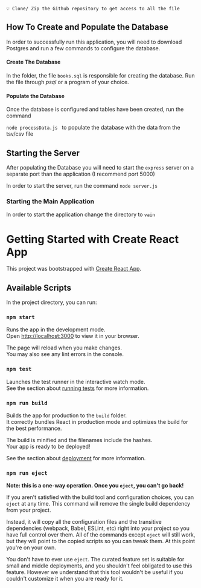 	💡 Clone/ Zip the Github repository to get access to all the file 

## How To Create and Populate the Database

In order to successfully run this application, you will need to download Postgres and run a few commands to configure the database. 

#### Create The Database 

In the folder, the file `books.sql` is responsible for creating the database. Run the file through *psql* or a program of your choice. 

#### Populate the Database 

Once the database is configured and tables have been created, run the command 

`node processData.js ` to populate the database with the data from the tsv/csv file


## Starting the Server 

After populating the Database you will need to start the `express` server on a separate port than the application (I recommend port 5000)

In order to start the server, run the command `node server.js`

### Starting the Main Application 


In order to start the application change the directory to `vain` 

# Getting Started with Create React App

This project was bootstrapped with [Create React App](https://github.com/facebook/create-react-app).

## Available Scripts

In the project directory, you can run:

### `npm start`

Runs the app in the development mode.\
Open [http://localhost:3000](http://localhost:3000) to view it in your browser.

The page will reload when you make changes.\
You may also see any lint errors in the console.

### `npm test`

Launches the test runner in the interactive watch mode.\
See the section about [running tests](https://facebook.github.io/create-react-app/docs/running-tests) for more information.

### `npm run build`

Builds the app for production to the `build` folder.\
It correctly bundles React in production mode and optimizes the build for the best performance.

The build is minified and the filenames include the hashes.\
Your app is ready to be deployed!

See the section about [deployment](https://facebook.github.io/create-react-app/docs/deployment) for more information.

### `npm run eject`

**Note: this is a one-way operation. Once you `eject`, you can't go back!**

If you aren't satisfied with the build tool and configuration choices, you can `eject` at any time. This command will remove the single build dependency from your project.

Instead, it will copy all the configuration files and the transitive dependencies (webpack, Babel, ESLint, etc) right into your project so you have full control over them. All of the commands except `eject` will still work, but they will point to the copied scripts so you can tweak them. At this point you're on your own.

You don't have to ever use `eject`. The curated feature set is suitable for small and middle deployments, and you shouldn't feel obligated to use this feature. However we understand that this tool wouldn't be useful if you couldn't customize it when you are ready for it.

